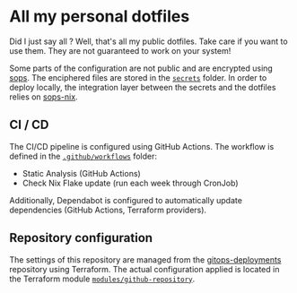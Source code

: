 # All my personal dotfiles

Did I just say all ? Well, that's all my public dotfiles. Take care if you want to use them. They are not guaranteed to work on your system!

Some parts of the configuration are not public and are encrypted using [sops](https://github.com/getsops/sops). The enciphered files are stored in the [`secrets`](secrets) folder. In order to deploy locally, the integration layer between the secrets and the dotfiles relies on [sops-nix](https://github.com/Mic92/sops-nix).

## CI / CD

The CI/CD pipeline is configured using GitHub Actions. The workflow is defined in the [`.github/workflows`](.github/workflows) folder:

- Static Analysis (GitHub Actions)
- Check Nix Flake update (run each week through CronJob)

Additionally, Dependabot is configured to automatically update dependencies (GitHub Actions, Terraform providers).

## Repository configuration

The settings of this repository are managed from the [gitops-deployments](https://github.com/jaudiger/gitops-deployments) repository using Terraform. The actual configuration applied is located in the Terraform module [`modules/github-repository`](https://github.com/jaudiger/gitops-deployments/tree/main/modules/github-repository).
